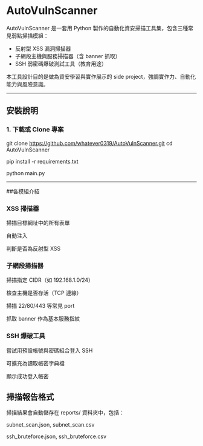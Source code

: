 # AutoVulnScanner

AutoVulnScanner 是一套用 Python 製作的自動化資安掃描工具集，包含三種常見弱點掃描模組：

- 反射型 XSS 漏洞掃描器
- 子網段主機與服務掃描器（含 banner 抓取）
- SSH 弱密碼爆破測試工具（教育用途）

本工具設計目的是做為資安學習與實作展示的 side project，強調實作力、自動化能力與風險意識。


---

## 安裝說明

### 1. 下載或 Clone 專案

git clone https://github.com/whatever0319/AutoVulnScanner.git
cd AutoVulnScanner

pip install -r requirements.txt

python main.py

---

##各模組介紹

### XSS 掃描器
掃描目標網址中的所有表單

自動注入 <script>alert('XSS')</script>

判斷是否為反射型 XSS

### 子網段掃描器
掃描指定 CIDR（如 192.168.1.0/24）

檢查主機是否存活（TCP 連線）

掃描 22/80/443 等常見 port

抓取 banner 作為基本服務指紋

### SSH 爆破工具
嘗試用預設帳號與密碼組合登入 SSH

可擴充為讀取帳密字典檔

顯示成功登入帳密

## 掃描報告格式
掃描結果會自動儲存在 reports/ 資料夾中，包括：

subnet_scan.json, subnet_scan.csv

ssh_bruteforce.json, ssh_bruteforce.csv





